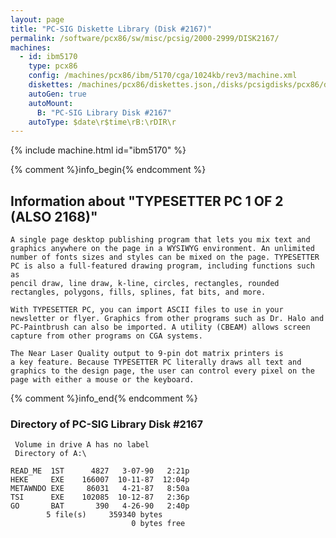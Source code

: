 ```yaml
---
layout: page
title: "PC-SIG Diskette Library (Disk #2167)"
permalink: /software/pcx86/sw/misc/pcsig/2000-2999/DISK2167/
machines:
  - id: ibm5170
    type: pcx86
    config: /machines/pcx86/ibm/5170/cga/1024kb/rev3/machine.xml
    diskettes: /machines/pcx86/diskettes.json,/disks/pcsigdisks/pcx86/diskettes.json
    autoGen: true
    autoMount:
      B: "PC-SIG Library Disk #2167"
    autoType: $date\r$time\rB:\rDIR\r
---
```


{% include machine.html id="ibm5170" %}

{% comment %}info_begin{% endcomment %}

## Information about "TYPESETTER PC 1 OF 2 (ALSO 2168)"

    A single page desktop publishing program that lets you mix text and
    graphics anywhere on the page in a WYSIWYG environment. An unlimited
    number of fonts sizes and styles can be mixed on the page. TYPESETTER
    PC is also a full-featured drawing program, including functions such as
    pencil draw, line draw, k-line, circles, rectangles, rounded
    rectangles, polygons, fills, splines, fat bits, and more.
    
    With TYPESETTER PC, you can import ASCII files to use in your
    newsletter or flyer. Graphics from other programs such as Dr. Halo and
    PC-Paintbrush can also be imported. A utility (CBEAM) allows screen
    capture from other programs on CGA systems.
    
    The Near Laser Quality output to 9-pin dot matrix printers is
    a key feature. Because TYPESETTER PC literally draws all text and
    graphics to the design page, the user can control every pixel on the
    page with either a mouse or the keyboard.
{% comment %}info_end{% endcomment %}


### Directory of PC-SIG Library Disk #2167

     Volume in drive A has no label
     Directory of A:\

    READ_ME  1ST      4827   3-07-90   2:21p
    HEKE     EXE    166007  10-11-87  12:04p
    METAWNDO EXE     86031   4-21-87   8:50a
    TSI      EXE    102085  10-12-87   2:36p
    GO       BAT       390   4-26-90   2:40p
            5 file(s)     359340 bytes
                               0 bytes free
